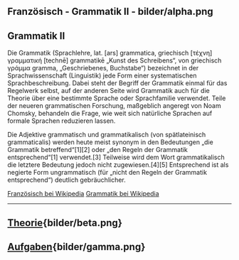 
Französisch - Grammatik II - bilder/alpha.png
---
## Grammatik II

Die Grammatik (Sprachlehre, lat. [ars] grammatica, griechisch [τέχνη] γραμματική [technē] grammatikē „Kunst des Schreibens“, von griechisch γράμμα gramma, „Geschriebenes, Buchstabe“) bezeichnet in der Sprachwissenschaft (Linguistik) jede Form einer systematischen Sprachbeschreibung. Dabei steht der Begriff der Grammatik einmal für das Regelwerk selbst, auf der anderen Seite wird Grammatik auch für die Theorie über eine bestimmte Sprache oder Sprachfamilie verwendet. Teile der neueren grammatischen Forschung, maßgeblich angeregt von Noam Chomsky, behandeln die Frage, wie weit sich natürliche Sprachen auf formale Sprachen reduzieren lassen.

Die Adjektive grammatisch und grammatikalisch (von spätlateinisch grammaticalis) werden heute meist synonym in den Bedeutungen „die Grammatik betreffend“[1][2] oder „den Regeln der Grammatik entsprechend“[1] verwendet.[3] Teilweise wird dem Wort grammatikalisch die letztere Bedeutung jedoch nicht zugewiesen.[4][5] Entsprechend ist als negierte Form ungrammatisch (für „nicht den Regeln der Grammatik entsprechend“) deutlich gebräuchlicher.

[Französisch bei Wikipedia](https://de.wikipedia.org/wiki/Französisch)
[Grammatik bei Wikipedia](https://de.wikipedia.org/wiki/Grammatik)

---
## [Theorie](theorie.md){bilder/beta.png}
## [Aufgaben](aufgaben.md){bilder/gamma.png}
